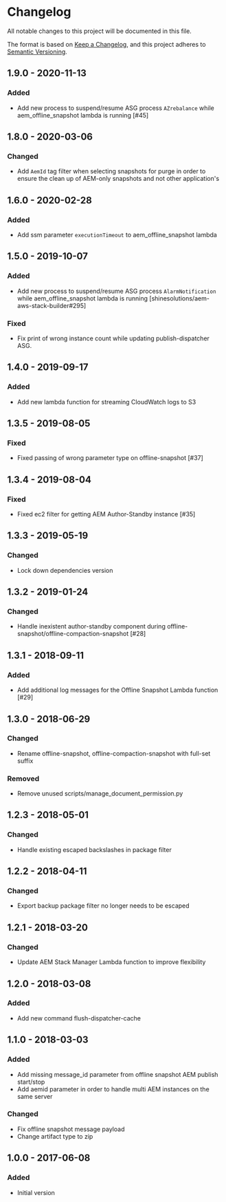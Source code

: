 # Changelog

All notable changes to this project will be documented in this file.

The format is based on [Keep a Changelog](https://keepachangelog.com/en/1.0.0/),
and this project adheres to [Semantic Versioning](https://semver.org/spec/v2.0.0.html).

## 1.9.0 - 2020-11-13
### Added
- Add new process to suspend/resume ASG process `AZrebalance` while aem_offline_snapshot lambda is running [#45]

## 1.8.0 - 2020-03-06
### Changed
- Add `AemId` tag filter when selecting snapshots for purge in order to ensure the clean up of AEM-only snapshots and not other application's

## 1.6.0 - 2020-02-28
### Added
- Add ssm parameter `executionTimeout` to aem_offline_snapshot lambda

## 1.5.0 - 2019-10-07
### Added
- Add new process to suspend/resume ASG process `AlarmNotification` while aem_offline_snapshot lambda is running [shinesolutions/aem-aws-stack-builder#295]

### Fixed
- Fix print of wrong instance count while updating publish-dispatcher ASG.

## 1.4.0 - 2019-09-17
### Added
- Add new lambda function for streaming CloudWatch logs to S3

## 1.3.5 - 2019-08-05
### Fixed
- Fixed passing of wrong parameter type on offline-snapshot [#37]

## 1.3.4 - 2019-08-04
### Fixed
- Fixed ec2 filter for getting AEM Author-Standby instance [#35]

## 1.3.3 - 2019-05-19
### Changed
- Lock down dependencies version

## 1.3.2 - 2019-01-24
### Changed
- Handle inexistent author-standby component during offline-snapshot/offline-compaction-snapshot [#28]

## 1.3.1 - 2018-09-11
### Added
- Add additional log messages for the Offline Snapshot Lambda function [#29]

## 1.3.0 - 2018-06-29
### Changed
- Rename offline-snapshot, offline-compaction-snapshot with full-set suffix

### Removed
- Remove unused scripts/manage_document_permission.py

## 1.2.3 - 2018-05-01
### Changed
- Handle existing escaped backslashes in package filter

## 1.2.2 - 2018-04-11
### Changed
- Export backup package filter no longer needs to be escaped

## 1.2.1 - 2018-03-20
### Changed
- Update AEM Stack Manager Lambda function to improve flexibility

## 1.2.0 - 2018-03-08
### Added
- Add new command flush-dispatcher-cache

## 1.1.0 - 2018-03-03
### Added
- Add missing message_id parameter from offline snapshot AEM publish start/stop
- Add aemid parameter in order to handle multi AEM instances on the same server

### Changed
- Fix offline snapshot message payload
- Change artifact type to zip

## 1.0.0 - 2017-06-08
### Added
- Initial version

